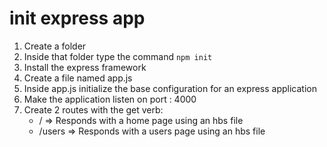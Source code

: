 # init express app

1. Create a folder
2. Inside that folder type the command `npm init`
3. Install the express framework
4. Create a file named app.js
5. Inside app.js initialize the base configuration for an express application
6. Make the application listen on port : 4000
7. Create 2 routes with the get verb:
   - / => Responds with a home page using an hbs file
   - /users => Responds with a users page using an hbs file
